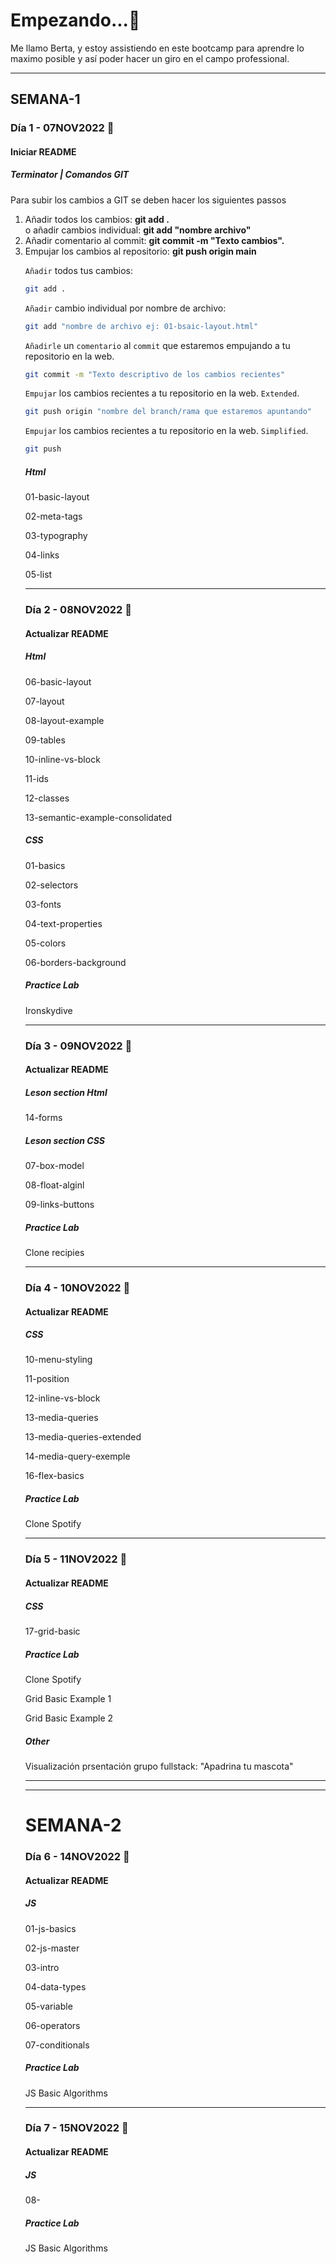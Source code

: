 # Empezando...🚀
<p>Me llamo Berta, y estoy assistiendo en este bootcamp para aprendre lo maximo posible y así poder hacer un giro en el campo professional.
<hr/>

## SEMANA-1
### Día 1 - 07NOV2022 📆
#### Iniciar README
##### Terminator | Comandos GIT 
<p>Para subir los cambios a GIT se deben hacer los siguientes passos</p>
<ol>
<li>Añadir todos los cambios: <strong> git add . </strong> </li> o añadir cambios individual: <strong> git add "nombre archivo" </strong>
<li>Añadir comentario al commit: <strong> git commit -m "Texto cambios".</strong></li>
<li>Empujar los cambios al repositorio: <strong> git push origin main</strong></li>

`Añadir` todos tus cambios:

```bash
git add .
```

`Añadir` cambio individual por nombre de archivo:

```bash
git add "nombre de archivo ej: 01-bsaic-layout.html"
```

`Añadirle` un `comentario` al `commit` que estaremos empujando a tu repositorio en la web.

```bash
git commit -m "Texto descriptivo de los cambios recientes"
```

`Empujar` los cambios recientes a tu repositorio en la web. `Extended`.

```bash
git push origin "nombre del branch/rama que estaremos apuntando"
```

`Empujar` los cambios recientes a tu repositorio en la web. `Simplified`.

```bash
git push
```
##### Html 
<p>01-basic-layout</p>
<p>02-meta-tags</p>
<p>03-typography</p>
<p>04-links</p>
<p>05-list</p>

<hr />

### Día 2 - 08NOV2022 📆
#### Actualizar README
##### Html
<p>06-basic-layout</p>
<p>07-layout</p>
<p>08-layout-example</p>
<p>09-tables</p>
<p>10-inline-vs-block</p>
<p>11-ids</p>
<p>12-classes</p>
<p>13-semantic-example-consolidated</p>

##### CSS
<p>01-basics<p>
<p>02-selectors<p>
<p>03-fonts<p>
<p>04-text-properties<p>
<p>05-colors<p>
<p>06-borders-background<p>

##### Practice Lab
<p>Ironskydive<p>

<hr />

### Día 3 - 09NOV2022 📆
#### Actualizar README

##### Leson section Html 
<p>14-forms</p>

##### Leson section CSS
<p>07-box-model<p>
<p>08-float-alginl<p>
<p>09-links-buttons<p>

##### Practice Lab
<p>Clone recipies<p>

<hr/>

### Día 4 - 10NOV2022 📆
#### Actualizar README

##### CSS
<p>10-menu-styling<p>
<p>11-position<p>
<p>12-inline-vs-block<p>
<p>13-media-queries<p>
<p>13-media-queries-extended<p>
<p>14-media-query-exemple<p>
<p>16-flex-basics<p>

##### Practice Lab
<p>Clone Spotify<p>

<hr />

### Día 5 - 11NOV2022 📆
#### Actualizar README
##### CSS
<p>17-grid-basic<p>

##### Practice Lab
<p>Clone Spotify<p>
<p>Grid Basic Example 1</p>
<p>Grid Basic Example 2</P>


##### Other
<p>Visualización prsentación grupo fullstack: "Apadrina tu mascota"</p>
<hr />

<hr />

# SEMANA-2
### Día 6 - 14NOV2022 📆
#### Actualizar README
##### JS
<p>01-js-basics</p>
<p>02-js-master</p>
<p>03-intro</p>
<p>04-data-types</p>
<p>05-variable</p>
<p>06-operators</p>
<p>07-conditionals</p>

##### Practice Lab
<p>JS Basic Algorithms<p>


<hr />

### Día 7 - 15NOV2022 📆
#### Actualizar README
##### JS
<p>08-</p>

##### Practice Lab
<p>JS Basic Algorithms<p>




